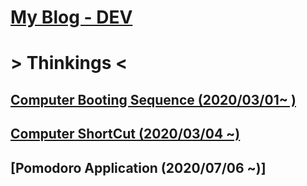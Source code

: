 
# [My Blog - DEV](https://dev-seungwon.tistory.com/)

# > Thinkings <

## [Computer Booting Sequence (2020/03/01~ )](https://github.com/SeungWonU/Click_Me/tree/master/Computer%20Boosting%20Sequence)

## [Computer ShortCut (2020/03/04 ~)](https://github.com/SeungWonU/Click_Me/tree/master/Computer%20ShortCut)

## [Pomodoro Application (2020/07/06 ~)]

